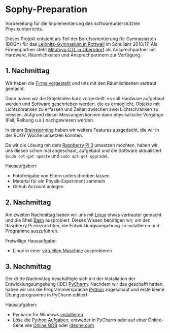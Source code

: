 # Sophy-Preparation
Vorbereitung für die Implementierung des softwareunterstützten Physikunterrichts.

Dieses Projekt entsteht als Teil der Berufsorientierung für Gymnasiasten (BOGY) für das [Leibnitz-Gymnasium in Rottweil](https://lg.rw.schule-bw.de/home/?page_id=11268) im Schuljahr 2016/17. Als Firmenpartner steht [Mitutoyo CTL in Oberndorf](http://www.mitutoyo-ctl.de/de/karriere/ausbildungundstudium) als Ansprechpartner mit Hardware, Räumlichkeiten und Ansprechpartnern zur Verfügung.

## 1. Nachmittag

Wir haben die [Firma vorgestellt](Präsentationen/Firmenpräsentation_16_9.pptx) und uns mit den Räumlichkeiten vertraut gemacht.

Dann haben wir die Projektidee kurz vorgestellt: es soll Hardware aufgebaut werden und Software geschrieben werden, die es ermöglicht, Objekte mit Lichtschranken zu erfassen und Zeiten zwischen zwei Lichtschranken zu messen. Aufgrund dieser Messungen können dann physikalische Vorgänge (Fall, Reibung u.ä.) nachgewiesen werden.

In einem [Brainstorming](Brainstorming.md) haben wir weitere Features ausgedacht, die wir in der BOGY Woche umsetzen könnten.

Da wir die Lösung mit dem [Raspberry Pi 3](Präsentationen/Raspberry%20Hardware.pptx) umsetzen möchten, haben wir uns diesen schon mal angeschaut, aufgebaut und die Software aktualisiert (`sudo apt-get update` und `sudo apt-get upgrade`).

Hausaufgaben:

* Fotofreigabe von Eltern unterschreiben lassen
* Material für ein Physik-Experiment sammeln
* Github Account anlegen

## 2. Nachmittag

Am zweiten Nachmittag haben wir uns mit [Linux](Präsentationen/Linux.pptx) etwas vertrauter gemacht und die Shell [Bash](Präsentationen/Bash.pptx) ausprobiert. Dieses Wissen benötigen wir, um den Raspberry Pi einzurichten, die Entwicklungsumgebung zu installieren und Programme auszuführen.

Freiwillige Hausaufgabe:

* Linux in einer [virtuellen Maschine](VirtualMachine.md) ausprobieren

## 3. Nachmittag

Der dritte Nachmittag beschäftigte sich mit der Installation der Entwicklungsumgebung (IDE) [PyCharm](Präsentationen/Pycharm.pptx). Nachdem wir das geschafft hatten, haben wir uns die Programmiersprache [Python](Präsentationen/Python%20Einführung.pptx) angeschaut und erste kleine Übungsprogramme in PyCharm editiert.

Hausaufgaben:

* Pycharm für Windows [installieren](https://www.jetbrains.com/pycharm/)
* Löse die [Python Aufgaben](Hausaufgaben/Python%20Hausaufgaben%201.md), entweder in PyCharm oder auf einer Online-Seite wie [Online GDB](https://www.onlinegdb.com/online_python_debugger) oder [ideone.com](https://www.ideone.com/)